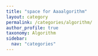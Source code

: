 ```yaml
---
title: "space for Aaaalgorithm"
layout: category
permalink: /categories/algorithm/
author_profile: true
taxonomy: Algorithm
sidebar:
  nav: "categories"
---
```

